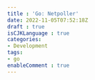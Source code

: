 ```yaml
---
title : 'Go: Netpoller'
date: 2022-11-05T07:52:18Z
draft : true
isCJKLanguage : true
categories:
- Development
tags:
- go
enableComment : true
---
```

